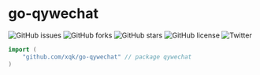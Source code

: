 # go-qywechat

![GitHub issues](https://img.shields.io/github/issues/xqk/go-qywechat)
![GitHub forks](https://img.shields.io/github/forks/xqk/go-qywechat)
![GitHub stars](https://img.shields.io/github/stars/xqk/go-qywechat)
![GitHub license](https://img.shields.io/github/license/xqk/go-qywechat)
![Twitter](https://img.shields.io/twitter/url?url=https%3A%2F%2Fgithub.com%2Fxqk%2Fgo-qywechat)

```go
import (
    "github.com/xqk/go-qywechat" // package qywechat
)
```

